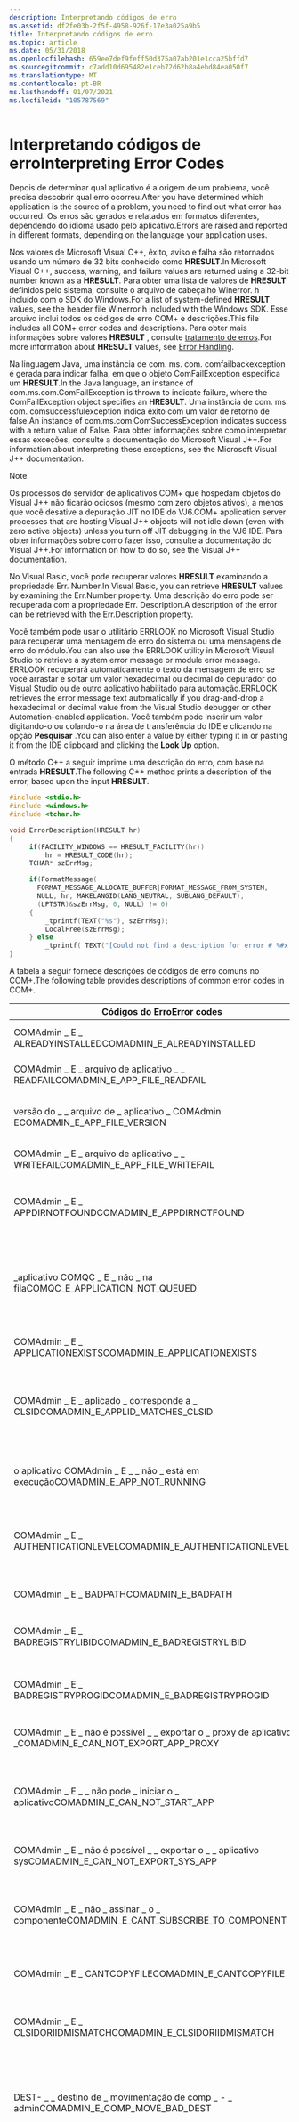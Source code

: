 ```yaml
---
description: Interpretando códigos de erro
ms.assetid: df2fe03b-2f5f-4958-926f-17e3a025a9b5
title: Interpretando códigos de erro
ms.topic: article
ms.date: 05/31/2018
ms.openlocfilehash: 659ee7def9feff50d375a07ab201e1cca25bffd7
ms.sourcegitcommit: c7add10d695482e1ceb72d62b8a4ebd84ea050f7
ms.translationtype: MT
ms.contentlocale: pt-BR
ms.lasthandoff: 01/07/2021
ms.locfileid: "105787569"
---
```

# <a name="interpreting-error-codes"></a><span data-ttu-id="00f33-103">Interpretando códigos de erro</span><span class="sxs-lookup"><span data-stu-id="00f33-103">Interpreting Error Codes</span></span>

<span data-ttu-id="00f33-104">Depois de determinar qual aplicativo é a origem de um problema, você precisa descobrir qual erro ocorreu.</span><span class="sxs-lookup"><span data-stu-id="00f33-104">After you have determined which application is the source of a problem, you need to find out what error has occurred.</span></span> <span data-ttu-id="00f33-105">Os erros são gerados e relatados em formatos diferentes, dependendo do idioma usado pelo aplicativo.</span><span class="sxs-lookup"><span data-stu-id="00f33-105">Errors are raised and reported in different formats, depending on the language your application uses.</span></span>

<span data-ttu-id="00f33-106">Nos valores de Microsoft Visual C++, êxito, aviso e falha são retornados usando um número de 32 bits conhecido como **HRESULT**.</span><span class="sxs-lookup"><span data-stu-id="00f33-106">In Microsoft Visual C++, success, warning, and failure values are returned using a 32-bit number known as a **HRESULT**.</span></span> <span data-ttu-id="00f33-107">Para obter uma lista de valores de **HRESULT** definidos pelo sistema, consulte o arquivo de cabeçalho Winerror. h incluído com o SDK do Windows.</span><span class="sxs-lookup"><span data-stu-id="00f33-107">For a list of system-defined **HRESULT** values, see the header file Winerror.h included with the Windows SDK.</span></span> <span data-ttu-id="00f33-108">Esse arquivo inclui todos os códigos de erro COM+ e descrições.</span><span class="sxs-lookup"><span data-stu-id="00f33-108">This file includes all COM+ error codes and descriptions.</span></span> <span data-ttu-id="00f33-109">Para obter mais informações sobre valores **HRESULT** , consulte [tratamento de erros](/windows/desktop/com/error-handling-in-com).</span><span class="sxs-lookup"><span data-stu-id="00f33-109">For more information about **HRESULT** values, see [Error Handling](/windows/desktop/com/error-handling-in-com).</span></span>

<span data-ttu-id="00f33-110">Na linguagem Java, uma instância de com. ms. com. comfailbackexception é gerada para indicar falha, em que o objeto ComFailException especifica um **HRESULT**.</span><span class="sxs-lookup"><span data-stu-id="00f33-110">In the Java language, an instance of com.ms.com.ComFailException is thrown to indicate failure, where the ComFailException object specifies an **HRESULT**.</span></span> <span data-ttu-id="00f33-111">Uma instância de com. ms. com. comsuccessfulexception indica êxito com um valor de retorno de false.</span><span class="sxs-lookup"><span data-stu-id="00f33-111">An instance of com.ms.com.ComSuccessException indicates success with a return value of False.</span></span> <span data-ttu-id="00f33-112">Para obter informações sobre como interpretar essas exceções, consulte a documentação do Microsoft Visual J++.</span><span class="sxs-lookup"><span data-stu-id="00f33-112">For information about interpreting these exceptions, see the Microsoft Visual J++ documentation.</span></span>

> [!Note]  
> <span data-ttu-id="00f33-113">Os processos do servidor de aplicativos COM+ que hospedam objetos do Visual J++ não ficarão ociosos (mesmo com zero objetos ativos), a menos que você desative a depuração JIT no IDE do VJ6.</span><span class="sxs-lookup"><span data-stu-id="00f33-113">COM+ application server processes that are hosting Visual J++ objects will not idle down (even with zero active objects) unless you turn off JIT debugging in the VJ6 IDE.</span></span> <span data-ttu-id="00f33-114">Para obter informações sobre como fazer isso, consulte a documentação do Visual J++.</span><span class="sxs-lookup"><span data-stu-id="00f33-114">For information on how to do so, see the Visual J++ documentation.</span></span>

 

<span data-ttu-id="00f33-115">No Visual Basic, você pode recuperar valores **HRESULT** examinando a propriedade Err. Number.</span><span class="sxs-lookup"><span data-stu-id="00f33-115">In Visual Basic, you can retrieve **HRESULT** values by examining the Err.Number property.</span></span> <span data-ttu-id="00f33-116">Uma descrição do erro pode ser recuperada com a propriedade Err. Description.</span><span class="sxs-lookup"><span data-stu-id="00f33-116">A description of the error can be retrieved with the Err.Description property.</span></span>

<span data-ttu-id="00f33-117">Você também pode usar o utilitário ERRLOOK no Microsoft Visual Studio para recuperar uma mensagem de erro do sistema ou uma mensagens de erro do módulo.</span><span class="sxs-lookup"><span data-stu-id="00f33-117">You can also use the ERRLOOK utility in Microsoft Visual Studio to retrieve a system error message or module error message.</span></span> <span data-ttu-id="00f33-118">ERRLOOK recuperará automaticamente o texto da mensagem de erro se você arrastar e soltar um valor hexadecimal ou decimal do depurador do Visual Studio ou de outro aplicativo habilitado para automação.</span><span class="sxs-lookup"><span data-stu-id="00f33-118">ERRLOOK retrieves the error message text automatically if you drag-and-drop a hexadecimal or decimal value from the Visual Studio debugger or other Automation-enabled application.</span></span> <span data-ttu-id="00f33-119">Você também pode inserir um valor digitando-o ou colando-o na área de transferência do IDE e clicando na opção **Pesquisar** .</span><span class="sxs-lookup"><span data-stu-id="00f33-119">You can also enter a value by either typing it in or pasting it from the IDE clipboard and clicking the **Look Up** option.</span></span>

<span data-ttu-id="00f33-120">O método C++ a seguir imprime uma descrição do erro, com base na entrada **HRESULT**.</span><span class="sxs-lookup"><span data-stu-id="00f33-120">The following C++ method prints a description of the error, based upon the input **HRESULT**.</span></span>


```C++
#include <stdio.h>
#include <windows.h>
#include <tchar.h>

void ErrorDescription(HRESULT hr) 
{ 
     if(FACILITY_WINDOWS == HRESULT_FACILITY(hr)) 
         hr = HRESULT_CODE(hr); 
     TCHAR* szErrMsg; 

     if(FormatMessage( 
       FORMAT_MESSAGE_ALLOCATE_BUFFER|FORMAT_MESSAGE_FROM_SYSTEM, 
       NULL, hr, MAKELANGID(LANG_NEUTRAL, SUBLANG_DEFAULT), 
       (LPTSTR)&szErrMsg, 0, NULL) != 0) 
     { 
         _tprintf(TEXT("%s"), szErrMsg); 
         LocalFree(szErrMsg); 
     } else 
         _tprintf( TEXT("[Could not find a description for error # %#x.]\n"), hr); 
}
```



<span data-ttu-id="00f33-121">A tabela a seguir fornece descrições de códigos de erro comuns no COM+.</span><span class="sxs-lookup"><span data-stu-id="00f33-121">The following table provides descriptions of common error codes in COM+.</span></span>



| <span data-ttu-id="00f33-122">Códigos do Erro</span><span class="sxs-lookup"><span data-stu-id="00f33-122">Error codes</span></span>                                                   | <span data-ttu-id="00f33-123">Definições</span><span class="sxs-lookup"><span data-stu-id="00f33-123">Definitions</span></span>                                                                                                                                                                                                      |
|---------------------------------------------------------------|------------------------------------------------------------------------------------------------------------------------------------------------------------------------------------------------------------------|
| <span data-ttu-id="00f33-124">COMAdmin \_ E \_ ALREADYINSTALLED</span><span class="sxs-lookup"><span data-stu-id="00f33-124">COMADMIN\_E\_ALREADYINSTALLED</span></span><br/>                      | <span data-ttu-id="00f33-125">O objeto já está registrado.</span><span class="sxs-lookup"><span data-stu-id="00f33-125">The object is already registered.</span></span><br/>                                                                                                                                                                     |
| <span data-ttu-id="00f33-126">COMAdmin \_ E \_ arquivo de aplicativo \_ \_ READFAIL</span><span class="sxs-lookup"><span data-stu-id="00f33-126">COMADMIN\_E\_APP\_FILE\_READFAIL</span></span><br/>                   | <span data-ttu-id="00f33-127">Erro ao ler o arquivo de aplicativo.</span><span class="sxs-lookup"><span data-stu-id="00f33-127">Error occurred reading the application file.</span></span><br/>                                                                                                                                                          |
| <span data-ttu-id="00f33-128">versão do \_ \_ arquivo de \_ aplicativo \_ COMAdmin E</span><span class="sxs-lookup"><span data-stu-id="00f33-128">COMADMIN\_E\_APP\_FILE\_VERSION</span></span><br/>                    | <span data-ttu-id="00f33-129">Número de versão inválido no arquivo de aplicativo.</span><span class="sxs-lookup"><span data-stu-id="00f33-129">Invalid version number in application file.</span></span><br/>                                                                                                                                                           |
| <span data-ttu-id="00f33-130">COMAdmin \_ E \_ arquivo de aplicativo \_ \_ WRITEFAIL</span><span class="sxs-lookup"><span data-stu-id="00f33-130">COMADMIN\_E\_APP\_FILE\_WRITEFAIL</span></span><br/>                  | <span data-ttu-id="00f33-131">Erro ao gravar no arquivo de aplicativo.</span><span class="sxs-lookup"><span data-stu-id="00f33-131">Error occurred writing to the application file.</span></span><br/>                                                                                                                                                       |
| <span data-ttu-id="00f33-132">COMAdmin \_ E \_ APPDIRNOTFOUND</span><span class="sxs-lookup"><span data-stu-id="00f33-132">COMADMIN\_E\_APPDIRNOTFOUND</span></span><br/>                        | <span data-ttu-id="00f33-133">O diretório de instalação do aplicativo não foi encontrado.</span><span class="sxs-lookup"><span data-stu-id="00f33-133">Application install directory was not found.</span></span><br/>                                                                                                                                                          |
| <span data-ttu-id="00f33-134">\_aplicativo COMQC \_ E \_ não \_ na fila</span><span class="sxs-lookup"><span data-stu-id="00f33-134">COMQC\_E\_APPLICATION\_NOT\_QUEUED</span></span><br/>                 | <span data-ttu-id="00f33-135">Somente aplicativos COM+ marcados como "enfileirados" podem ser criados usando o moniker "fila".</span><span class="sxs-lookup"><span data-stu-id="00f33-135">Only COM+ applications marked "queued" can be created using the "queue" moniker.</span></span><br/>                                                                                                                      |
| <span data-ttu-id="00f33-136">COMAdmin \_ E \_ APPLICATIONEXISTS</span><span class="sxs-lookup"><span data-stu-id="00f33-136">COMADMIN\_E\_APPLICATIONEXISTS</span></span><br/>                     | <span data-ttu-id="00f33-137">O aplicativo já está instalado.</span><span class="sxs-lookup"><span data-stu-id="00f33-137">The application is already installed.</span></span><br/>                                                                                                                                                                 |
| <span data-ttu-id="00f33-138">COMAdmin \_ E \_ aplicado \_ corresponde a \_ CLSID</span><span class="sxs-lookup"><span data-stu-id="00f33-138">COMADMIN\_E\_APPLID\_MATCHES\_CLSID</span></span><br/>                | <span data-ttu-id="00f33-139">Um CLSID com o mesmo GUID que a nova ID de aplicativo já está instalado neste computador.</span><span class="sxs-lookup"><span data-stu-id="00f33-139">A CLSID with the same GUID as the new application ID is already installed on this machine.</span></span><br/>                                                                                                            |
| <span data-ttu-id="00f33-140">o aplicativo COMAdmin \_ E \_ \_ não \_ está em execução</span><span class="sxs-lookup"><span data-stu-id="00f33-140">COMADMIN\_E\_APP\_NOT\_RUNNING</span></span><br/>                     | <span data-ttu-id="00f33-141">O aplicativo especificado não está em execução no momento.</span><span class="sxs-lookup"><span data-stu-id="00f33-141">The specified application is not currently running.</span></span><br/>                                                                                                                                                   |
| <span data-ttu-id="00f33-142">COMAdmin \_ E \_ AUTHENTICATIONLEVEL</span><span class="sxs-lookup"><span data-stu-id="00f33-142">COMADMIN\_E\_AUTHENTICATIONLEVEL</span></span><br/>                   | <span data-ttu-id="00f33-143">Não é possível definir o nível de autenticação necessário para a solicitação de atualização.</span><span class="sxs-lookup"><span data-stu-id="00f33-143">Unable to set required authentication level for update request.</span></span><br/>                                                                                                                                       |
| <span data-ttu-id="00f33-144">COMAdmin \_ E \_ BADPATH</span><span class="sxs-lookup"><span data-stu-id="00f33-144">COMADMIN\_E\_BADPATH</span></span><br/>                               | <span data-ttu-id="00f33-145">O caminho do arquivo é inválido.</span><span class="sxs-lookup"><span data-stu-id="00f33-145">The file path is invalid.</span></span><br/>                                                                                                                                                                             |
| <span data-ttu-id="00f33-146">COMAdmin \_ E \_ BADREGISTRYLIBID</span><span class="sxs-lookup"><span data-stu-id="00f33-146">COMADMIN\_E\_BADREGISTRYLIBID</span></span><br/>                      | <span data-ttu-id="00f33-147">A ID da biblioteca de tipos registrada é inválida.</span><span class="sxs-lookup"><span data-stu-id="00f33-147">The registered type library ID is invalid.</span></span><br/>                                                                                                                                                            |
| <span data-ttu-id="00f33-148">COMAdmin \_ E \_ BADREGISTRYPROGID</span><span class="sxs-lookup"><span data-stu-id="00f33-148">COMADMIN\_E\_BADREGISTRYPROGID</span></span><br/>                     | <span data-ttu-id="00f33-149">O ProgID do componente está ausente ou corrompido.</span><span class="sxs-lookup"><span data-stu-id="00f33-149">The component's ProgID is missing or corrupt.</span></span><br/>                                                                                                                                                         |
| <span data-ttu-id="00f33-150">COMAdmin \_ E \_ não é possível \_ \_ exportar o \_ proxy de aplicativo \_</span><span class="sxs-lookup"><span data-stu-id="00f33-150">COMADMIN\_E\_CAN\_NOT\_EXPORT\_APP\_PROXY</span></span><br/>          | <span data-ttu-id="00f33-151">O proxy de aplicativo não é exportável.</span><span class="sxs-lookup"><span data-stu-id="00f33-151">The application proxy is not exportable.</span></span><br/>                                                                                                                                                              |
| <span data-ttu-id="00f33-152">COMAdmin \_ E \_ \_ não pode \_ iniciar o \_ aplicativo</span><span class="sxs-lookup"><span data-stu-id="00f33-152">COMADMIN\_E\_CAN\_NOT\_START\_APP</span></span><br/>                  | <span data-ttu-id="00f33-153">Falha ao iniciar o aplicativo porque ele é um aplicativo de biblioteca ou um proxy de aplicativo.</span><span class="sxs-lookup"><span data-stu-id="00f33-153">Failed to start application because it is either a library application or an application proxy.</span></span><br/>                                                                                                       |
| <span data-ttu-id="00f33-154">COMAdmin \_ E \_ não é possível \_ \_ exportar o \_ \_ aplicativo sys</span><span class="sxs-lookup"><span data-stu-id="00f33-154">COMADMIN\_E\_CAN\_NOT\_EXPORT\_SYS\_APP</span></span><br/>            | <span data-ttu-id="00f33-155">O aplicativo do sistema não é exportável.</span><span class="sxs-lookup"><span data-stu-id="00f33-155">The system application is not exportable.</span></span><br/>                                                                                                                                                             |
| <span data-ttu-id="00f33-156">COMAdmin \_ E \_ não \_ assinar \_ o \_ componente</span><span class="sxs-lookup"><span data-stu-id="00f33-156">COMADMIN\_E\_CANT\_SUBSCRIBE\_TO\_COMPONENT</span></span><br/>        | <span data-ttu-id="00f33-157">O usuário não pode assinar este componente porque o componente pode ter sido importado.</span><span class="sxs-lookup"><span data-stu-id="00f33-157">The user cannot subscribe to this component because the component may have been imported.</span></span><br/>                                                                                                             |
| <span data-ttu-id="00f33-158">COMAdmin \_ E \_ CANTCOPYFILE</span><span class="sxs-lookup"><span data-stu-id="00f33-158">COMADMIN\_E\_CANTCOPYFILE</span></span><br/>                          | <span data-ttu-id="00f33-159">Ocorreu um erro ao copiar o arquivo.</span><span class="sxs-lookup"><span data-stu-id="00f33-159">An error occurred copying the file.</span></span><br/>                                                                                                                                                                   |
| <span data-ttu-id="00f33-160">COMAdmin \_ E \_ CLSIDORIIDMISMATCH</span><span class="sxs-lookup"><span data-stu-id="00f33-160">COMADMIN\_E\_CLSIDORIIDMISMATCH</span></span><br/>                    | <span data-ttu-id="00f33-161">Os CLSIDs ou IIDs do arquivo de aplicativo não correspondem às DLLs correspondentes.</span><span class="sxs-lookup"><span data-stu-id="00f33-161">Application file CLSIDs or IIDs do not match corresponding DLLs.</span></span><br/>                                                                                                                                      |
| <span data-ttu-id="00f33-162">DEST- \_ \_ destino de \_ movimentação de comp \_ - \_ admin</span><span class="sxs-lookup"><span data-stu-id="00f33-162">COMADMIN\_E\_COMP\_MOVE\_BAD\_DEST</span></span><br/>                 | <span data-ttu-id="00f33-163">A movimentação do componente falhou porque o aplicativo de destino não existe mais.</span><span class="sxs-lookup"><span data-stu-id="00f33-163">The component move failed because the destination application no longer exists.</span></span><br/>                                                                                                                       |
| <span data-ttu-id="00f33-164">transferência do COMAdmin \_ E \_ comp \_ \_ bloqueada</span><span class="sxs-lookup"><span data-stu-id="00f33-164">COMADMIN\_E\_COMP\_MOVE\_LOCKED</span></span><br/>                    | <span data-ttu-id="00f33-165">A movimentação do componente não foi permitida porque o aplicativo de origem ou de destino é um aplicativo de sistema ou está atualmente bloqueado contra alterações.</span><span class="sxs-lookup"><span data-stu-id="00f33-165">The component move was disallowed because the source or destination application either is a system application or is currently locked against changes.</span></span><br/>                                                |
| <span data-ttu-id="00f33-166">COMAdmin \_ E \_ compfile \_ BADTLB</span><span class="sxs-lookup"><span data-stu-id="00f33-166">COMADMIN\_E\_COMPFILE\_BADTLB</span></span><br/>                      | <span data-ttu-id="00f33-167">Não foi possível carregar a biblioteca de tipos.</span><span class="sxs-lookup"><span data-stu-id="00f33-167">The type library could not be loaded.</span></span><br/>                                                                                                                                                                 |
| <span data-ttu-id="00f33-168">COMAdmin \_ E \_ compfile \_ CLASSNOTAVAIL</span><span class="sxs-lookup"><span data-stu-id="00f33-168">COMADMIN\_E\_COMPFILE\_CLASSNOTAVAIL</span></span><br/>               | <span data-ttu-id="00f33-169">A DLL não oferece suporte aos componentes listados na biblioteca de tipos.</span><span class="sxs-lookup"><span data-stu-id="00f33-169">The DLL does not support the components listed in the type library.</span></span><br/>                                                                                                                                   |
| <span data-ttu-id="00f33-170">COMAdmin \_ E \_ compfile \_ DOESNOTEXIST</span><span class="sxs-lookup"><span data-stu-id="00f33-170">COMADMIN\_E\_COMPFILE\_DOESNOTEXIST</span></span><br/>                | <span data-ttu-id="00f33-171">Este arquivo não existe.</span><span class="sxs-lookup"><span data-stu-id="00f33-171">This file does not exist.</span></span><br/>                                                                                                                                                                             |
| <span data-ttu-id="00f33-172">COMAdmin \_ E \_ compfile \_ GETCLASSOBJ</span><span class="sxs-lookup"><span data-stu-id="00f33-172">COMADMIN\_E\_COMPFILE\_GETCLASSOBJ</span></span><br/>                 | <span data-ttu-id="00f33-173">O método [**GetClassObject**](/windows/desktop/api/objidl/nf-objidl-iclassactivator-getclassobject) falhou na dll.</span><span class="sxs-lookup"><span data-stu-id="00f33-173">The [**GetClassObject**](/windows/desktop/api/objidl/nf-objidl-iclassactivator-getclassobject) method failed in the DLL.</span></span><br/>                                                                                                                |
| <span data-ttu-id="00f33-174">COMAdmin \_ E \_ compfile \_ LOADDLLFAIL</span><span class="sxs-lookup"><span data-stu-id="00f33-174">COMADMIN\_E\_COMPFILE\_LOADDLLFAIL</span></span><br/>                 | <span data-ttu-id="00f33-175">Não foi possível carregar a DLL.</span><span class="sxs-lookup"><span data-stu-id="00f33-175">The DLL could not be loaded.</span></span><br/>                                                                                                                                                                          |
| <span data-ttu-id="00f33-176">COMAdmin \_ E \_ compfile \_ noregistrador</span><span class="sxs-lookup"><span data-stu-id="00f33-176">COMADMIN\_E\_COMPFILE\_NOREGISTRAR</span></span><br/>                 | <span data-ttu-id="00f33-177">O registrador de componentes referenciado neste arquivo não está disponível.</span><span class="sxs-lookup"><span data-stu-id="00f33-177">The component registrar referenced in this file is not available.</span></span><br/>                                                                                                                                     |
| <span data-ttu-id="00f33-178">COMAdmin \_ E \_ compfile não \_ instalável</span><span class="sxs-lookup"><span data-stu-id="00f33-178">COMADMIN\_E\_COMPFILE\_NOTINSTALLABLE</span></span><br/>              | <span data-ttu-id="00f33-179">O arquivo não contém componentes ou informações de componente.</span><span class="sxs-lookup"><span data-stu-id="00f33-179">The file does not contain components or component information.</span></span><br/>                                                                                                                                        |
| <span data-ttu-id="00f33-180">COMAdmin \_ E \_ COREQCOMPINSTALLED</span><span class="sxs-lookup"><span data-stu-id="00f33-180">COMADMIN\_E\_COREQCOMPINSTALLED</span></span><br/>                    | <span data-ttu-id="00f33-181">Um componente no mesmo DLL já está instalado.</span><span class="sxs-lookup"><span data-stu-id="00f33-181">A component in the same DLL is already installed.</span></span><br/>                                                                                                                                                     |
| <span data-ttu-id="00f33-182">COMAdmin \_ E \_ DLLLOADFAILED</span><span class="sxs-lookup"><span data-stu-id="00f33-182">COMADMIN\_E\_DLLLOADFAILED</span></span><br/>                         | <span data-ttu-id="00f33-183">Não foi possível carregar a DLL.</span><span class="sxs-lookup"><span data-stu-id="00f33-183">The DLL could not be loaded.</span></span><br/>                                                                                                                                                                          |
| <span data-ttu-id="00f33-184">COMAdmin \_ E \_ DLLREGISTERSERVER</span><span class="sxs-lookup"><span data-stu-id="00f33-184">COMADMIN\_E\_DLLREGISTERSERVER</span></span><br/>                     | <span data-ttu-id="00f33-185">A função [**DllRegisterServer**](/windows/desktop/api/olectl/nf-olectl-dllregisterserver) falhou quando o componente foi instalado.</span><span class="sxs-lookup"><span data-stu-id="00f33-185">The [**DllRegisterServer**](/windows/desktop/api/olectl/nf-olectl-dllregisterserver) function failed when the component was installed.</span></span><br/>                                                                                                  |
| <span data-ttu-id="00f33-186">COMAdmin \_ E \_ EVENTCLASS \_ \_ não é \_ assinante</span><span class="sxs-lookup"><span data-stu-id="00f33-186">COMADMIN\_E\_EVENTCLASS\_CANT\_BE\_SUBSCRIBER</span></span><br/>      | <span data-ttu-id="00f33-187">Uma classe de evento não pode ser configurada como um componente de assinante.</span><span class="sxs-lookup"><span data-stu-id="00f33-187">An event class cannot be configured as a subscriber component.</span></span> <span data-ttu-id="00f33-188">Quando é feita uma tentativa de criar uma assinatura com uma classe de evento como assinante, esse erro é retornado.</span><span class="sxs-lookup"><span data-stu-id="00f33-188">When an attempt is made to create a subscription with an event class as a subscriber, this error is returned.</span></span><br/>                          |
| <span data-ttu-id="00f33-189">COMAdmin \_ E \_ INVALIDUSERIDS</span><span class="sxs-lookup"><span data-stu-id="00f33-189">COMADMIN\_E\_INVALIDUSERIDS</span></span><br/>                        | <span data-ttu-id="00f33-190">Um ou mais usuários no arquivo de aplicativo não são válidos.</span><span class="sxs-lookup"><span data-stu-id="00f33-190">One or more users in the application file are not valid.</span></span><br/>                                                                                                                                              |
| <span data-ttu-id="00f33-191">COMAdmin \_ E \_ envio de submissões</span><span class="sxs-lookup"><span data-stu-id="00f33-191">COMADMIN\_E\_KEYMISSING</span></span><br/>                            | <span data-ttu-id="00f33-192">O objeto não foi encontrado no catálogo.</span><span class="sxs-lookup"><span data-stu-id="00f33-192">The object was not found in the catalog.</span></span><br/>                                                                                                                                                              |
| <span data-ttu-id="00f33-193">PROXY de aplicativo do COMAdmin \_ E \_ lib \_ \_ \_ incompatível</span><span class="sxs-lookup"><span data-stu-id="00f33-193">COMADMIN\_E\_LIB\_APP\_PROXY\_INCOMPATIBLE</span></span><br/>         | <span data-ttu-id="00f33-194">Aplicativos de biblioteca e proxies de aplicativo são incompatíveis.</span><span class="sxs-lookup"><span data-stu-id="00f33-194">Library applications and application proxies are incompatible.</span></span> <span data-ttu-id="00f33-195">Esse erro é retornado quando é feita uma tentativa de exportar um proxy de aplicativo e a propriedade de ativação do aplicativo é uma biblioteca.</span><span class="sxs-lookup"><span data-stu-id="00f33-195">This error is returned when an attempt is made to export an application proxy and the application's activation property is a library.</span></span> <br/> |
| <span data-ttu-id="00f33-196">COMAdmin \_ E \_ NOREGISTRYCLSID</span><span class="sxs-lookup"><span data-stu-id="00f33-196">COMADMIN\_E\_NOREGISTRYCLSID</span></span><br/>                       | <span data-ttu-id="00f33-197">O CLSID do componente está ausente ou corrompido.</span><span class="sxs-lookup"><span data-stu-id="00f33-197">The component's CLSID is missing or corrupt.</span></span><br/>                                                                                                                                                          |
| <span data-ttu-id="00f33-198">COMAdmin \_ E \_ NOSERVERSHARE</span><span class="sxs-lookup"><span data-stu-id="00f33-198">COMADMIN\_E\_NOSERVERSHARE</span></span><br/>                         | <span data-ttu-id="00f33-199">Nenhum compartilhamento de arquivo de servidor está disponível.</span><span class="sxs-lookup"><span data-stu-id="00f33-199">No server file share is available.</span></span><br/>                                                                                                                                                                    |
| <span data-ttu-id="00f33-200">COMAdmin \_ E não \_ alterável</span><span class="sxs-lookup"><span data-stu-id="00f33-200">COMADMIN\_E\_NOTCHANGEABLE</span></span><br/>                         | <span data-ttu-id="00f33-201">As alterações neste objeto e em seus subobjetos foram desabilitadas.</span><span class="sxs-lookup"><span data-stu-id="00f33-201">Changes to this object and its sub-objects have been disabled.</span></span><br/>                                                                                                                                        |
| <span data-ttu-id="00f33-202">COMAdmin \_ E não \_ excluível</span><span class="sxs-lookup"><span data-stu-id="00f33-202">COMADMIN\_E\_NOTDELETEABLE</span></span><br/>                         | <span data-ttu-id="00f33-203">A função de exclusão foi desabilitada para este objeto.</span><span class="sxs-lookup"><span data-stu-id="00f33-203">The delete function has been disabled for this object.</span></span><br/>                                                                                                                                                |
| <span data-ttu-id="00f33-204">COMAdmin \_ E \_ NOTINREGISTRY</span><span class="sxs-lookup"><span data-stu-id="00f33-204">COMADMIN\_E\_NOTINREGISTRY</span></span><br/>                         | <span data-ttu-id="00f33-205">O objeto não foi encontrado no registro.</span><span class="sxs-lookup"><span data-stu-id="00f33-205">Object was not found in registry.</span></span><br/>                                                                                                                                                                     |
| <span data-ttu-id="00f33-206">COMAdmin \_ E \_ Nouser</span><span class="sxs-lookup"><span data-stu-id="00f33-206">COMADMIN\_E\_NOUSER</span></span><br/>                                | <span data-ttu-id="00f33-207">Um ou mais usuários não são válidos.</span><span class="sxs-lookup"><span data-stu-id="00f33-207">One or more users are not valid.</span></span><br/>                                                                                                                                                                      |
| <span data-ttu-id="00f33-208">\_o objeto COMAdmin E \_ \_ \_ não \_ existe</span><span class="sxs-lookup"><span data-stu-id="00f33-208">COMADMIN\_E\_OBJECT\_DOES\_NOT\_EXIST</span></span><br/>              | <span data-ttu-id="00f33-209">Um dos objetos especificados não pode ser encontrado.</span><span class="sxs-lookup"><span data-stu-id="00f33-209">One of the specified objects cannot be found.</span></span><br/>                                                                                                                                                         |
| <span data-ttu-id="00f33-210">pai de COMAdmin \_ E \_ objeto \_ \_ ausente</span><span class="sxs-lookup"><span data-stu-id="00f33-210">COMADMIN\_E\_OBJECT\_PARENT\_MISSING</span></span><br/>               | <span data-ttu-id="00f33-211">Um dos objetos inseridos ou atualizados não pertence a uma coleção pai válida.</span><span class="sxs-lookup"><span data-stu-id="00f33-211">One of the objects being inserted or updated does not belong to a valid parent collection.</span></span><br/>                                                                                                            |
| <span data-ttu-id="00f33-212">COMAdmin \_ E \_ objecterrors</span><span class="sxs-lookup"><span data-stu-id="00f33-212">COMADMIN\_E\_OBJECTERRORS</span></span><br/>                          | <span data-ttu-id="00f33-213">Ocorreram erros ao acessar um ou mais objetos.</span><span class="sxs-lookup"><span data-stu-id="00f33-213">Errors occurred accessing one or more objects.</span></span> <span data-ttu-id="00f33-214">Para obter mais informações, consulte a coleção [**errorInfo**](errorinfo.md) .</span><span class="sxs-lookup"><span data-stu-id="00f33-214">For more information, see the [**ErrorInfo**](errorinfo.md) collection.</span></span><br/>                                                                               |
| <span data-ttu-id="00f33-215">COMAdmin \_ E \_ objectexistentes</span><span class="sxs-lookup"><span data-stu-id="00f33-215">COMADMIN\_E\_OBJECTEXISTS</span></span><br/>                          | <span data-ttu-id="00f33-216">O objeto que você está tentando adicionar ou renomear já existe.</span><span class="sxs-lookup"><span data-stu-id="00f33-216">The object you are attempting to add or rename already exists.</span></span><br/>                                                                                                                                        |
| <span data-ttu-id="00f33-217">COMAdmin \_ E \_ objectinválido</span><span class="sxs-lookup"><span data-stu-id="00f33-217">COMADMIN\_E\_OBJECTINVALID</span></span><br/>                         | <span data-ttu-id="00f33-218">Uma ou mais das propriedades do objeto estão ausentes ou são inválidas.</span><span class="sxs-lookup"><span data-stu-id="00f33-218">One or more of the object's properties are missing or invalid.</span></span><br/>                                                                                                                                        |
| <span data-ttu-id="00f33-219">COMAdmin \_ E \_ OBJECTNOTPOOLABLE</span><span class="sxs-lookup"><span data-stu-id="00f33-219">COMADMIN\_E\_OBJECTNOTPOOLABLE</span></span><br/>                     | <span data-ttu-id="00f33-220">Este objeto não pode ser colocado em pool.</span><span class="sxs-lookup"><span data-stu-id="00f33-220">This object is cannot be pooled.</span></span><br/>                                                                                                                                                                      |
| <span data-ttu-id="00f33-221">COMAdmin \_ E \_ PROPERTYSAVEFAILED</span><span class="sxs-lookup"><span data-stu-id="00f33-221">COMADMIN\_E\_PROPERTYSAVEFAILED</span></span><br/>                    | <span data-ttu-id="00f33-222">Uma ou mais configurações de propriedade são inválidas ou estão em conflito entre si.</span><span class="sxs-lookup"><span data-stu-id="00f33-222">One or more property settings are either invalid or in conflict with each other.</span></span><br/>                                                                                                                      |
| <span data-ttu-id="00f33-223">estouro de \_ Propriedade E COMadmin \_ \_</span><span class="sxs-lookup"><span data-stu-id="00f33-223">COMADMIN\_E\_PROPERTY\_OVERFLOW</span></span><br/>                    | <span data-ttu-id="00f33-224">O valor da propriedade é muito grande.</span><span class="sxs-lookup"><span data-stu-id="00f33-224">The property value is too large.</span></span><br/>                                                                                                                                                                      |
| <span data-ttu-id="00f33-225">COMAdmin \_ E \_ REGFILE \_ corrompidos</span><span class="sxs-lookup"><span data-stu-id="00f33-225">COMADMIN\_E\_REGFILE\_CORRUPT</span></span><br/>                      | <span data-ttu-id="00f33-226">O arquivo de registro está corrompido.</span><span class="sxs-lookup"><span data-stu-id="00f33-226">The registration file is corrupt.</span></span><br/>                                                                                                                                                                     |
| <span data-ttu-id="00f33-227">COMAdmin \_ E \_ REGISTERTLB</span><span class="sxs-lookup"><span data-stu-id="00f33-227">COMADMIN\_E\_REGISTERTLB</span></span><br/>                           | <span data-ttu-id="00f33-228">O sistema não pôde registrar a biblioteca de tipos.</span><span class="sxs-lookup"><span data-stu-id="00f33-228">The system was unable to register the type library.</span></span><br/>                                                                                                                                                   |
| <span data-ttu-id="00f33-229">COMAdmin \_ E \_ REGISTRARFAILED</span><span class="sxs-lookup"><span data-stu-id="00f33-229">COMADMIN\_E\_REGISTRARFAILED</span></span><br/>                       | <span data-ttu-id="00f33-230">Ocorreram erros durante o registrador de componentes.</span><span class="sxs-lookup"><span data-stu-id="00f33-230">Errors occurred while in the component registrar.</span></span><br/>                                                                                                                                                     |
| <span data-ttu-id="00f33-231">COMAdmin \_ E \_ REMOTEINTERFACE</span><span class="sxs-lookup"><span data-stu-id="00f33-231">COMADMIN\_E\_REMOTEINTERFACE</span></span><br/>                       | <span data-ttu-id="00f33-232">As informações da interface estão ausentes ou foram alteradas.</span><span class="sxs-lookup"><span data-stu-id="00f33-232">Interface information is either missing or changed.</span></span><br/>                                                                                                                                                   |
| <span data-ttu-id="00f33-233">COMAdmin \_ E \_ requer \_ \_ plataforma diferente</span><span class="sxs-lookup"><span data-stu-id="00f33-233">COMADMIN\_E\_REQUIRES\_DIFFERENT\_PLATFORM</span></span><br/>         | <span data-ttu-id="00f33-234">Esta operação não está habilitada nesta plataforma.</span><span class="sxs-lookup"><span data-stu-id="00f33-234">This operation is not enabled on this platform.</span></span><br/>                                                                                                                                                       |
| <span data-ttu-id="00f33-235">a função COMAdmin \_ E \_ \_ \_ não \_ existe</span><span class="sxs-lookup"><span data-stu-id="00f33-235">COMADMIN\_E\_ROLE\_DOES\_NOT\_EXIST</span></span><br/>                | <span data-ttu-id="00f33-236">Uma função atribuída a um componente, interface ou método não existe no aplicativo.</span><span class="sxs-lookup"><span data-stu-id="00f33-236">A role assigned to a component, interface, or method does not exist in the application.</span></span><br/>                                                                                                               |
| <span data-ttu-id="00f33-237">COMAdmin \_ E \_ ROLEEXISTS</span><span class="sxs-lookup"><span data-stu-id="00f33-237">COMADMIN\_E\_ROLEEXISTS</span></span><br/>                            | <span data-ttu-id="00f33-238">A função já existe.</span><span class="sxs-lookup"><span data-stu-id="00f33-238">The role already exists.</span></span><br/>                                                                                                                                                                              |
| <span data-ttu-id="00f33-239">COMAdmin \_ E \_ SERVICENOTINSTALLED</span><span class="sxs-lookup"><span data-stu-id="00f33-239">COMADMIN\_E\_SERVICENOTINSTALLED</span></span><br/>                   | <span data-ttu-id="00f33-240">O serviço não está instalado.</span><span class="sxs-lookup"><span data-stu-id="00f33-240">The service is not installed.</span></span><br/>                                                                                                                                                                         |
| <span data-ttu-id="00f33-241">sessão do COMAdmin \_ E \_</span><span class="sxs-lookup"><span data-stu-id="00f33-241">COMADMIN\_E\_SESSION</span></span><br/>                               | <span data-ttu-id="00f33-242">Não há suporte para a versão do catálogo do servidor.</span><span class="sxs-lookup"><span data-stu-id="00f33-242">The server catalog version is not supported.</span></span><br/>                                                                                                                                                          |
| <span data-ttu-id="00f33-243">COMAdmin \_ S \_ SOMEALREADYPAUSED</span><span class="sxs-lookup"><span data-stu-id="00f33-243">COMADMIN\_S\_SOMEALREADYPAUSED</span></span><br/>                     | <span data-ttu-id="00f33-244">Um ou mais dos processos de aplicativos especificados já foram pausados.</span><span class="sxs-lookup"><span data-stu-id="00f33-244">One or more of the specified application processes were already paused.</span></span><br/>                                                                                                                               |
| <span data-ttu-id="00f33-245">COMAdmin \_ S \_ SOMEALREADYRUNNING</span><span class="sxs-lookup"><span data-stu-id="00f33-245">COMADMIN\_S\_SOMEALREADYRUNNING</span></span><br/>                    | <span data-ttu-id="00f33-246">Um ou mais dos processos de aplicativos especificados já estavam em execução.</span><span class="sxs-lookup"><span data-stu-id="00f33-246">One or more of the specified application processes were already running.</span></span><br/>                                                                                                                              |
| <span data-ttu-id="00f33-247">COMAdmin \_ E \_ Iniciar \_ aplicativo \_ precisa de \_ componentes</span><span class="sxs-lookup"><span data-stu-id="00f33-247">COMADMIN\_E\_START\_APP\_NEEDS\_COMPONENTS</span></span><br/>         | <span data-ttu-id="00f33-248">Para iniciar o aplicativo, você deve ter componentes em um aplicativo.</span><span class="sxs-lookup"><span data-stu-id="00f33-248">To start the application, you must have components in an application.</span></span><br/>                                                                                                                                 |
| <span data-ttu-id="00f33-249">COMAdmin \_ E \_ SVCAPP \_ não \_ poolable \_ ou \_ recicláveis</span><span class="sxs-lookup"><span data-stu-id="00f33-249">COMADMIN\_E\_SVCAPP\_NOT\_POOLABLE\_OR\_RECYCLABLE</span></span><br/> | <span data-ttu-id="00f33-250">Os aplicativos COM+ em execução como um serviço NT não podem ser marcados como em pool ou reciclados.</span><span class="sxs-lookup"><span data-stu-id="00f33-250">The COM+ applications running as an NT service may not be marked as pooled or recycled.</span></span><br/>                                                                                                               |
| <span data-ttu-id="00f33-251">COMAdmin \_ E \_ SYSTEMAPP</span><span class="sxs-lookup"><span data-stu-id="00f33-251">COMADMIN\_E\_SYSTEMAPP</span></span><br/>                             | <span data-ttu-id="00f33-252">Esta operação não pode ser executada no aplicativo do sistema.</span><span class="sxs-lookup"><span data-stu-id="00f33-252">This operation cannot be performed on the system application.</span></span><br/>                                                                                                                                         |
| <span data-ttu-id="00f33-253">COMAdmin \_ E \_ usuário \_ no \_ conjunto</span><span class="sxs-lookup"><span data-stu-id="00f33-253">COMADMIN\_E\_USER\_IN\_SET</span></span><br/>                         | <span data-ttu-id="00f33-254">Um ou mais usuários já estão atribuídos a um conjunto de partições local.</span><span class="sxs-lookup"><span data-stu-id="00f33-254">One or more users are already assigned to a local partition set.</span></span><br/>                                                                                                                                      |
| <span data-ttu-id="00f33-255">COMAdmin \_ E \_ USERPASSWDNOTVALID</span><span class="sxs-lookup"><span data-stu-id="00f33-255">COMADMIN\_E\_USERPASSWDNOTVALID</span></span><br/>                    | <span data-ttu-id="00f33-256">A identidade ou a senha definida no aplicativo não é válida.</span><span class="sxs-lookup"><span data-stu-id="00f33-256">The identity or password set on the application is not valid.</span></span><br/>                                                                                                                                         |



 

## <a name="related-topics"></a><span data-ttu-id="00f33-257">Tópicos relacionados</span><span class="sxs-lookup"><span data-stu-id="00f33-257">Related topics</span></span>

<dl> <dt>

[<span data-ttu-id="00f33-258">Política de FailFast e isolamento de falhas</span><span class="sxs-lookup"><span data-stu-id="00f33-258">Fault Isolation and Failfast Policy</span></span>](fault-isolation-and-failfast-policy.md)
</dt> <dt>

[<span data-ttu-id="00f33-259">Localizando a origem de um erro</span><span class="sxs-lookup"><span data-stu-id="00f33-259">Finding the Source of an Error</span></span>](finding-the-source-of-an-error.md)
</dt> <dt>

[<span data-ttu-id="00f33-260">Como o COM+ modifica valores de retorno</span><span class="sxs-lookup"><span data-stu-id="00f33-260">How COM+ Modifies Return Values</span></span>](how-com--modifies-return-values.md)
</dt> <dt>

[<span data-ttu-id="00f33-261">Estratégias para lidar com erros no COM+</span><span class="sxs-lookup"><span data-stu-id="00f33-261">Strategies for Handling Errors in COM+</span></span>](strategies-for-handling-errors-in-com-.md)
</dt> <dt>

[<span data-ttu-id="00f33-262">Solução de problemas</span><span class="sxs-lookup"><span data-stu-id="00f33-262">Troubleshooting</span></span>](troubleshooting-the-com--crm.md)
</dt> </dl>

 

